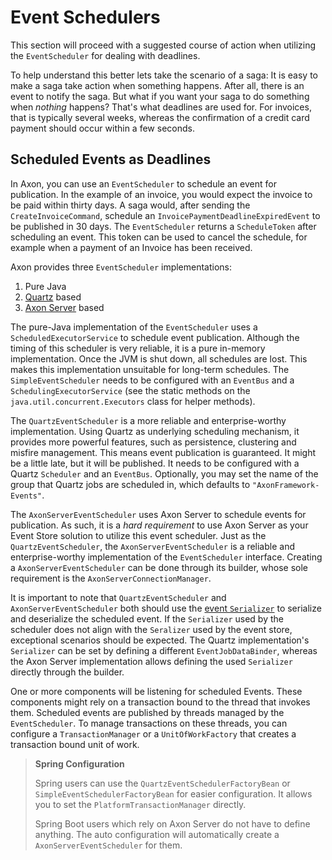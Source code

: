 # Event Schedulers

This section will proceed with a suggested course of action when utilizing the `EventScheduler` for dealing with deadlines.

To help understand this better lets take the scenario of a saga: 
It is easy to make a saga take action when something happens. 
After all, there is an event to notify the saga. But what if you want your saga to do something when _nothing_ happens? 
That's what deadlines are used for. 
For invoices, that is typically several weeks, whereas the confirmation of a credit card payment should occur within a few seconds.

## Scheduled Events as Deadlines

In Axon, you can use an `EventScheduler` to schedule an event for publication. In the example of an invoice, you would expect the invoice to be paid within thirty days. A saga would, after sending the `CreateInvoiceCommand`, schedule an `InvoicePaymentDeadlineExpiredEvent` to be published in 30 days. The `EventScheduler` returns a `ScheduleToken` after scheduling an event. This token can be used to cancel the schedule, for example when a payment of an Invoice has been received.

Axon provides three `EventScheduler` implementations:

 1. Pure Java 
 2. [Quartz](http://www.quartz-scheduler.org/) based
 3. [Axon Server](../../axon-server/introduction.md) based

The pure-Java implementation of the `EventScheduler` uses a `ScheduledExecutorService` to schedule event publication. 
Although the timing of this scheduler is very reliable, it is a pure in-memory implementation. 
Once the JVM is shut down, all schedules are lost. 
This makes this implementation unsuitable for long-term schedules.
The `SimpleEventScheduler` needs to be configured with an `EventBus` and a `SchedulingExecutorService` \(see the static methods on the `java.util.concurrent.Executors` class for helper methods\).

The `QuartzEventScheduler` is a more reliable and enterprise-worthy implementation. 
Using Quartz as underlying scheduling mechanism, it provides more powerful features, such as persistence, clustering and misfire management. 
This means event publication is guaranteed. It might be a little late, but it will be published.
It needs to be configured with a Quartz `Scheduler` and an `EventBus`. 
Optionally, you may set the name of the group that Quartz jobs are scheduled in, which defaults to `"AxonFramework-Events"`.

The `AxonServerEventScheduler` uses Axon Server to schedule events for publication.
As such, it is a *hard requirement* to use Axon Server as your Event Store solution to utilize this event scheduler.
Just as the `QuartzEventScheduler`, the `AxonServerEventScheduler` is a reliable and enterprise-worthy implementation of the `EventScheduler` interface.
Creating a `AxonServerEventScheduler` can be done through its builder, whose sole requirement is the `AxonServerConnectionManager`.

It is important to note that `QuartzEventScheduler` and `AxonServerEventScheduler` both should use the [event `Serializer`](../serialization.md#event-serialization) to serialize and deserialize the scheduled event.
If the `Serializer` used by the scheduler does not align with the `Seralizer` used by the event store, exceptional scenarios should be expected.
The Quartz implementation's `Serializer` can be set by defining a different `EventJobDataBinder`, whereas the Axon Server implementation allows defining the used `Serializer` directly through the builder.

One or more components will be listening for scheduled Events. 
These components might rely on a transaction bound to the thread that invokes them. 
Scheduled events are published by threads managed by the `EventScheduler`. 
To manage transactions on these threads, you can configure a `TransactionManager` or a `UnitOfWorkFactory` that creates a transaction bound unit of work.

> **Spring Configuration**
>
> Spring users can use the `QuartzEventSchedulerFactoryBean` or `SimpleEventSchedulerFactoryBean` for easier configuration. 
> It allows you to set the `PlatformTransactionManager` directly.
>
> Spring Boot users which rely on Axon Server do not have to define anything.
> The auto configuration will automatically create a `AxonServerEventScheduler` for them.


